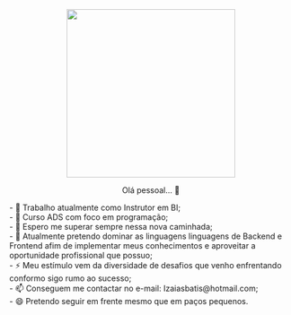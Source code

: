 <div align="center";>
  <img style="margin-botton: 100px;" src="https://user-images.githubusercontent.com/88006072/154549121-ccd9aa5c-4ce9-43ab-9a84-e2d20a98d0cc.jpg"
 width="300px"; height="300px"/></div>
 <p align="center">Olá pessoal... 👋</p>
<p text-align: left>- 🔭 Trabalho atualmente como Instrutor em BI;<br>
- 🌱 Curso ADS com foco em programação;<br>
- 👯 Espero me superar sempre nessa nova caminhada;<br>
- 🤔 Atualmente pretendo dominar as linguagens linguagens de Backend e Frontend afim de implementar meus conhecimentos e aproveitar a oportunidade profissional que possuo;<br>
- ⚡ Meu estímulo vem da diversidade de desafios que venho enfrentando conformo sigo rumo ao sucesso;<br>
- 📫 Conseguem me contactar no e-mail:  Izaiasbatis@hotmail.com;<br>
- 😄 Pretendo seguir em frente mesmo que em paços pequenos.<br></p>
</div>

